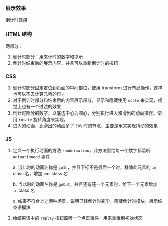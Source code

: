 ### 展示效果

[倒计时效果](http://project-demo.ihsxu.com/animated-countdown/)

### HTML 结构

两部分：

1. 倒计时部分：用来计时的数字和提示
2. 倒计时结束后的展示内容，并且可以重新倒计时的按钮

### CSS

1. 倒计时部分固定定位到页面的中间部位，使用 transform 进行布局操作，这样也可以不去计算元素的尺寸
2. 对于倒计时部分和结束后的内容展示部分，显示和隐藏使用 `scale` 来实现，视觉上也有一个过渡的效果
3. 倒计时部分的数字，以底边中心为圆心，分别执行进入和滑出的动画操作。使用 `rotate` 旋转角度来实现。
4. 进入的动画，比滑出的动画多了 `30%` 时的节点，主要是用来实现抖动的效果

### JS

1. 定义一个执行动画的方法 `runAnimation`，此方法里给每一个数字都监听 `animationend` 事件

   a. 当此时的动画名称是 `goIn`，并且下标不是最后一个时，移除此元素的 `in` class 名，增加 `out` class 名

   b. 当此时的动画名称是 `goOut`，并且还有还一个元素时，给下一个元素增加 `in` class 名

   c. 如果不符合上述两种场景，说明已经倒计时完毕，隐藏倒计时模块，展示结束语模块

2. 给结束语中的 `replay` 按钮监听一个点击事件，用来重置到初始状态

